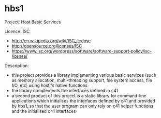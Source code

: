 hbs1
====

Project: Host Basic Services

Licence: ISC
* http://en.wikipedia.org/wiki/ISC_license
* http://opensource.org/licenses/ISC
* https://www.isc.org/wordpress/software/software-support-policy/isc-license/

Description:
* this project provides a library implementing various basic services
  (such as memory allocation, multi-threading support, file system
  access, file I/O, etc) using host''s native functions
* the library complements the interfaces defined in c41
* a second product of this project is a static library for command-line
  applications which initialises the interfaces defined by c41 and
  provided by hbs1, so that the user program can only rely on c41 helper
  functions and the initialised c41 interfaces


